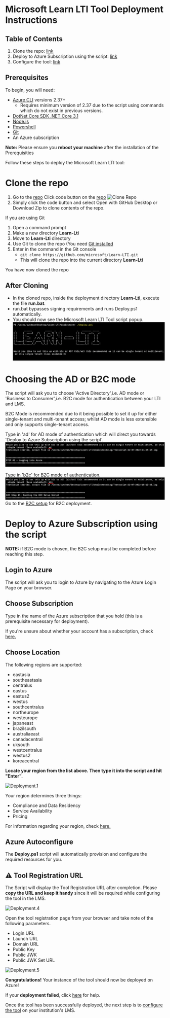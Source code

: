 # Microsoft Learn LTI Tool Deployment Instructions

## Table of Contents
1. Clone the repo: [link](#clone-the-repo)
2. Deploy to Azure Subscription using the script: [link](#deploy-to-azure-subscription-using-the-script)
3. Configure the tool: [link](#configure-the-tool)

## Prerequisites
To begin, you will need:
- [Azure CLI](https://docs.microsoft.com/en-us/cli/azure/install-azure-cli?view=azure-cli-latest?WT.mc_id=learnlti-github-cxa) versions 2.37+
    * Requires minimum version of 2.37 due to the script using commands which do not exist in previous versions.
- [DotNet Core SDK .NET Core 3.1](https://dotnet.microsoft.com/download/dotnet/3.1?WT.mc_id=learnlti-github-cxa)
- [Node.js](https://nodejs.org/en/download/)
- [Powershell](https://docs.microsoft.com/powershell/scripting/install/installing-powershell?view=powershell-7?WT.mc_id=learnlti-github-cxa)
- [Git](https://git-scm.com/downloads)
- An Azure subscription

**Note:** Please ensure you **reboot your machine** after the installation of the Prerequisities

Follow these steps to deploy the Microsoft Learn LTI tool:

# Clone the repo
1. Go to the [repo](http://github.com/microsoft/learn-lti) Click code button on the [repo](http://github.com/microsoft/learn-lti)
![Clone Repo](https://github.com/microsoft/Learn-LTI/blob/main/images/clone.png)
3. Simply click the code button and select Open with GitHub Desktop or Download Zip to clone contents of the repo.

If you are using Git
1. Open a command prompt
2. Make a new directory **Learn-Lti**
3. Move to **Learn-Lti** directory
4. Use Git to clone the repo (You need [Git installed](https://git-scm.com/downloads)
5. Enter in the command in the Git console
   * `git clone https://github.com/microsoft/Learn-LTI.git`
   * This will clone the repo into the current directory **Learn-Lti**

You have now cloned the repo

## After Cloning
* In the cloned repo, inside the deployment directory **Learn-Lti**, execute the file **run.bat**.
* run.bat bypasses signing requirements and runs Deploy.ps1 automatically.
* You should now see the Microsoft Learn LTI Tool script popup.
![startofdeploy.png](/images/startofdeploy.png)

# Choosing the AD or B2C mode

The script will ask you to choose 'Active Directory',i.e. AD mode or 'Business to Consumer',i.e. B2C mode for authentication between your LTI and LMS.

B2C Mode is recommended due to it being possible to set it up for either single-tenant and multi-tenant access; whilst AD mode is less extensible and only supports single-tenant access.

Type in 'ad' for AD mode of authentication which will direct you towards 'Deploy to Azure Subscription using the script'.
![admode.png](/images/admode.png)

Type in 'b2c' for B2C mode of authentication.
![b2cmode.png](/images/b2cmode.png)
Go to the [B2C setup](https://github.com/UCL-MSc-Learn-LTI/Learn-LTI/blob/main/deployment/B2C_Docs/B2C_Deployment.md) for B2C deployment.


# Deploy to Azure Subscription using the script

**NOTE:** if B2C mode is chosen, the B2C setup must be completed before reaching this step.

## Login to Azure

The script will ask you to login to Azure by navigating to the Azure Login Page on your browser.


## Choose Subscription

Type in the name of the Azure subscription that you hold (this is a prerequisite necessary for deployment).

If you're unsure about whether your account has a subscription, check [here.](https://ms.portal.azure.com/#blade/Microsoft_Azure_Billing/SubscriptionsBlade??WT.mc_id=learnlti-github-cxa)

## Choose Location

The following regions are supported:

* eastasia
* southeastasia
* centralus
* eastus
* eastus2
* westus
* southcentralus
* northeurope
* westeurope
* japaneast
* brazilsouth
* australiaeast
* canadacentral
* uksouth
* westcentralus
* westus2
* koreacentral

**Locate your region from the list above. Then type it into the script and hit "Enter".**

![Deployment.1](/images/Deployment.1.jpg)

Your region determines three things:

* Compliance and Data Residency
* Service Availability
* Pricing

For information regarding your region, check [here.](https://azure.microsoft.com/global-infrastructure/geographies/?WT.mc_id=learnlti-github-cxa)

## Azure Autoconfigure

The **Deploy.ps1** script will automatically provision and configure the required resources for you.

## ⚠️ Tool Registration URL 

The Script will display the Tool Registration URL after completion. Please **copy the URL and keep it handy** since it will be required while configuring the tool in the LMS.

![Deployment.4](/images/Deployment.4.PNG)

Open the tool registration page from your browser and take note of the following parameters. 

* Login URL
* Launch URL
* Domain URL
* Public Key
* Public JWK
* Public JWK Set URL

![Deployment.5](/images/Deployment.5.png)

**Congratulations!** Your instance of the tool should now be deployed on Azure! 

If your **deployment failed**, click [here](./TROUBLESHOOTING.md) for help.

Once the tool has been successfully deployed, the next step is to [configure the tool](./CONFIGURATION_GUIDE.md) on your institution's LMS.
